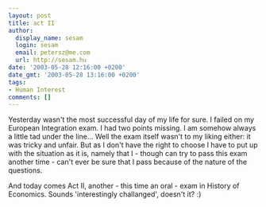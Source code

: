 ```yaml
---
layout: post
title: act II
author:
  display_name: sesam
  login: sesam
  email: petersz@me.com
  url: http://sesam.hu
date: '2003-05-28 12:16:00 +0200'
date_gmt: '2003-05-28 13:16:00 +0200'
tags:
- Human Interest
comments: []
---
```


Yesterday wasn't the most successful day of my life for sure. I failed on my European Integration exam. I had two points missing. I am somehow always a little tad under the line... Well the exam itself wasn't to my liking either: it was tricky and unfair. But as I don't have the right to choose I have to put up with the situation as it is, namely that I - though can try to pass this exam another time - can't ever be sure that I pass because of the nature of the questions.

And today comes Act II, another - this time an oral - exam in History of Economics. Sounds 'interestingly challanged', doesn't it? :)

